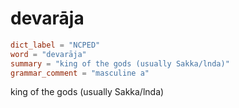 # devarāja

``` toml
dict_label = "NCPED"
word = "devarāja"
summary = "king of the gods (usually Sakka/lnda)"
grammar_comment = "masculine a"
```

king of the gods (usually Sakka/lnda)


